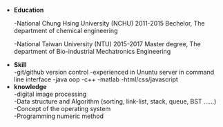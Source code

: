 <ul>
 <li><b>Education</b></li>

-National Chung Hsing University (NCHU) 2011-2015
 Bechelor, The department of chemical engineering
 
 -National Taiwan University (NTU) 2015-2017
 Master degree, The department of Bio-industrial Mechatronics Engineering 

 <li><b>Skill</b></li>
 -git/github version control
 -experienced in Ununtu server in command line interface
 -java oop
 -c++
 -matlab
 -html/css/javascript
 
 
 <li><b>knowledge</b></li>
 -digital image processing<br>
 -Data structure and Algorithm (sorting, link-list, stack, queue, BST ......)<br>
 -Concept of the operating system<br>
 -Programming numeric method<br>
</ul>
